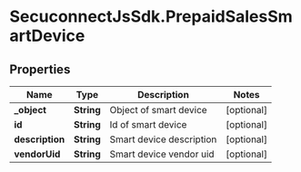# SecuconnectJsSdk.PrepaidSalesSmartDevice

## Properties
Name | Type | Description | Notes
------------ | ------------- | ------------- | -------------
**_object** | **String** | Object of smart device | [optional] 
**id** | **String** | Id of smart device | [optional] 
**description** | **String** | Smart device description | [optional] 
**vendorUid** | **String** | Smart device vendor uid | [optional] 


